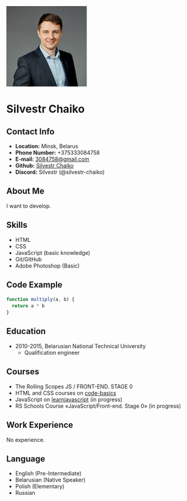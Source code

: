 ![chaiko](./img/chaiko.jpg)

# **Silvestr Chaiko**

## **Contact Info**
* **Location:** Minsk, Belarus
* **Phone Number:** +375333084758
* **E-mail:** 3084758@gmail.com
* **Github:** [Silvestr Chaiko](https://github.com/silvestr-chaiko)
* **Discord:** Silvestr (@silvestr-chaiko)

## About Me
I want to develop.

## Skills
* HTML
* CSS
* JavaScript (basic knowledge)
* Git/GitHub
* Adobe Photoshop (Basic)

## Code Example
```javascript
function multiply(a, b) {
  return a * b
} 
```

## Education
* 2010-2015, Belarusian National Technical University
    * Qualification engineer

## Courses
* The Rolling Scopes JS / FRONT-END. STAGE 0
* HTML and CSS courses on [code-basics](https://ru.code-basics.com/)
* JavaScript on [learnjavascript](https://learn.javascript.ru/) (in progress)
* RS Schools Course «JavaScript/Front-end. Stage 0» (in progress)

## Work Experience
No experience.

## Language

* English (Pre-Intermediate)
* Belarusian (Native Speaker)
* Polish (Elementary)
* Russian
